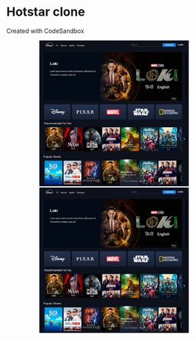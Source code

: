 # Hotstar clone
Created with CodeSandbox
<p align="center">
  <img src="https://github.com/SKULLDRAGON099/banner/blob/main/1.png?raw=true" width="350" title="hover text">
  <img src="https://github.com/SKULLDRAGON099/banner/blob/main/1.png?raw=true" width="350" alt="accessibility text">
</p>

